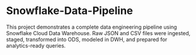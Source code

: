 # Snowflake-Data-Pipeline
This project demonstrates a complete data engineering pipeline using Snowflake Cloud Data Warehouse. Raw JSON and CSV files were ingested, staged, transformed into ODS, modeled in DWH, and prepared for analytics-ready queries.
